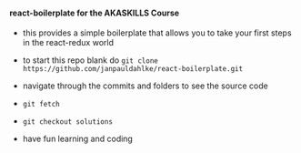 #### react-boilerplate for the AKASKILLS Course
- this provides a simple boilerplate that allows you to take your first steps in the react-redux world

- to start this repo blank do ```git clone https://github.com/janpauldahlke/react-boilerplate.git```
- navigate through the commits and folders to see the source code
- ```git fetch```
- ```git checkout solutions```
- have fun learning and coding
